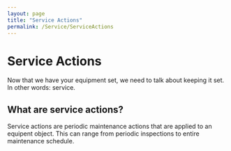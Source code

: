 ```yaml
---
layout: page
title: "Service Actions"
permalink: /Service/ServiceActions
---
```


# Service Actions
Now that we have your equipment set, we need to talk about keeping it set. In other words: service.

## What are service actions?
Service actions are periodic maintenance actions that are applied to an equipent object. This can range from periodic inspections to entire maintenance schedule.